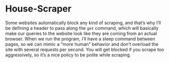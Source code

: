 # House-Scraper

Some websites automatically block any kind of scraping, and that’s why I’ll be defining a header to pass along the `get` command, which will basically make our queries to the website look like they are coming from an actual browser. When we run the program, I’ll have a sleep command between pages, so we can mimic a “more human” behavior and don’t overload the site with several requests per second. You will get blocked if you scrape too aggressively, so it’s a nice policy to be polite while scraping.
